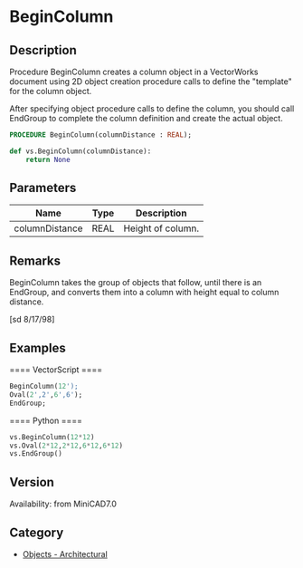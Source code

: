 # BeginColumn

## Description
Procedure BeginColumn creates a column object in a VectorWorks document using 2D object creation procedure calls to define the &quot;template&quot; for the column object. 

After specifying object procedure calls to define the column, you should call EndGroup to complete the column definition and create the actual object.

```pascal
PROCEDURE BeginColumn(columnDistance : REAL);
```

```python
def vs.BeginColumn(columnDistance):
    return None
```

## Parameters
|Name|Type|Description|
|---|---|---|
|columnDistance|REAL|Height of column.|

## Remarks
BeginColumn takes the group of objects that follow, until there is an EndGroup, and converts them into a column with height equal to column distance.

[sd 8/17/98]

## Examples
==== VectorScript ====
```pascal
BeginColumn(12');
Oval(2',2',6',6');
EndGroup;
```
==== Python ====
```python
vs.BeginColumn(12*12)
vs.Oval(2*12,2*12,6*12,6*12)
vs.EndGroup()
```

## Version
Availability: from MiniCAD7.0

## Category
* [Objects - Architectural](../Categories/Objects%20-%20Architectural.md)
